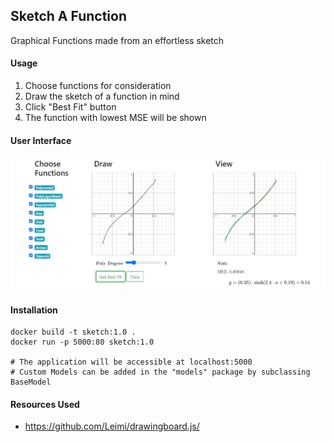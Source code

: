 ## Sketch A Function

Graphical Functions made from an effortless sketch

#### Usage
1. Choose functions for consideration
2. Draw the sketch of a function in mind
3. Click "Best Fit" button
4. The function with lowest MSE will be shown

#### User Interface
![Alt desc](https://raw.githubusercontent.com/yarkhinephyo/sketch_a_function/master/app/static/img/sample.jpg)

#### Installation
```
docker build -t sketch:1.0 .
docker run -p 5000:80 sketch:1.0

# The application will be accessible at localhost:5000
# Custom Models can be added in the "models" package by subclassing BaseModel
```

#### Resources Used
- https://github.com/Leimi/drawingboard.js/
